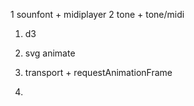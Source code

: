 1 sounfont + midiplayer
2 tone + tone/midi

1. d3
2. svg animate

3. transport + requestAnimationFrame
4.
